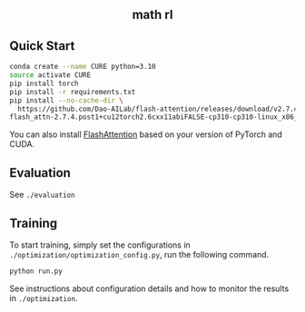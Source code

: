 <h2 align="center">
  math rl
</h2>






## Quick Start

```bash
conda create --name CURE python=3.10
source activate CURE
pip install torch
pip install -r requirements.txt
pip install --no-cache-dir \
  https://github.com/Dao-AILab/flash-attention/releases/download/v2.7.4.post1/\
flash_attn-2.7.4.post1+cu12torch2.6cxx11abiFALSE-cp310-cp310-linux_x86_64.whl
```

You can also install [FlashAttention](https://github.com/Dao-AILab/flash-attention) based on your version of PyTorch and CUDA.


## Evaluation
See `./evaluation`

## Training

To start training, simply set the configurations in `./optimization/optimization_config.py`, run the following command.
```bash
python run.py
```
See instructions about configuration details and how to monitor the results in `./optimization`.










